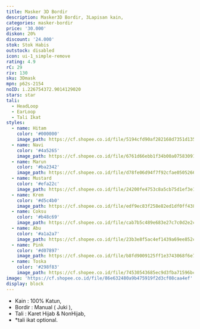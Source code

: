 ```yaml
---
title: Masker 3D Bordir
description: Masker3D Bordir, 3Lapisan kain,
categories: masker-bordir
price: '30.000'
diskon: 20%
discount: '24.000'
stok: Stok Habis
outstock: disabled
icon: ui-1_simple-remove
rating: 4.9
rC: 29
riv: 130
sku: 3Dmask
mpn: p62s-2154
noID: i.226754372.9014129020
stars: star
tali:
  - HeadLoop
  - EarLoop
  - Tali Ikat
styles:
  - name: Hitam
    color: '#000000'
    image_path: https://cf.shopee.co.id/file/5194cfd90af282168d7351d1350c924c
  - name: Navi
    color: '#4a5265'
    image_path: https://cf.shopee.co.id/file/6761d66ebb1f34b00a07583091ff62c6
  - name: Marun
    color: '#ba2342'
    image_path: https://cf.shopee.co.id/file/d78fe06d94f7f92cfae0505266a78186
  - name: Mustard
    color: '#efa22c'
    image_path: https://cf.shopee.co.id/file/24200fe4753c8a5cb75d1ef3e1458f08
  - name: Krem
    color: '#d5c4b0'
    image_path: https://cf.shopee.co.id/file/edf9ec83f258e82ed1df0ff4384becd1
  - name: Coksu
    color: '#b48c69'
    image_path: https://cf.shopee.co.id/file/cab7b5c489e683e27c7c0d2e2cbb1d11
  - name: Abu
    color: '#a1a2a7'
    image_path: https://cf.shopee.co.id/file/23b3e8f5ac4ef1439a69ee852c6ccfe6
  - name: Pink
    color: '#d07897'
    image_path: https://cf.shopee.co.id/file/b8fd9009125ff1e3743068f6e72173d5
  - name: Toska
    color: '#298f83'
    image_path: https://cf.shopee.co.id/file/74530543685ec9d3fba71596bc7b62d0
image: 'https://cf.shopee.co.id/file/86e632480a9b475919f2d3cf08caa4ef'
display: block
---
```


- Kain : 100% Katun,
- Bordir : Manual ( Juki ),
- Tali : Karet Hijab & NonHijab,
- *tali ikat optional.
